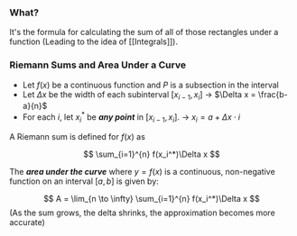 ### What?
It's the formula for calculating the sum of all of those rectangles under a function (Leading to the idea of [[Integrals]]). 

### Riemann Sums and Area Under a Curve

- Let $f(x)$ be a continuous function and $P$ is a subsection in the interval
- Let $\Delta x$ be the width of each subinterval $[x_{i-1}, x_i]$ -> $\Delta x = \frac{b-a}{n}$
- For each $i$, let $x_i^*$ be ***any point*** in $[x_{i-1}, x_i]$. -> $x_i = a + \Delta x \cdot i$


A Riemann sum is defined for $f(x)$ as

$$
\sum_{i=1}^{n} f(x_i^*)\Delta x
$$

The ***area under the curve*** where $y = f(x)$ is a continuous, non-negative function on an interval $[a, b]$ is given by:

$$
A = \lim_{n \to \infty} \sum_{i=1}^{n} f(x_i^*)\Delta x
$$
(As the sum grows, the delta shrinks, the approximation becomes more accurate)
